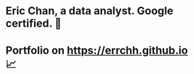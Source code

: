 # Eric Chan, a data analyst. Google certified. :owl:

# Portfolio on https://errchh.github.io :chart_with_upwards_trend: 
